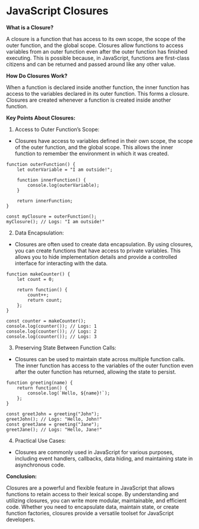 # JavaScript Closures

**What is a Closure?**

A closure is a function that has access to its own scope, the scope of the outer function, and the global scope. Closures allow functions to access variables from an outer function even after the outer function has finished executing. This is possible because, in JavaScript, functions are first-class citizens and can be returned and passed around like any other value.

**How Do Closures Work?**

When a function is declared inside another function, the inner function has access to the variables declared in its outer function. This forms a closure. Closures are created whenever a function is created inside another function.

**Key Points About Closures:**

1. Access to Outer Function’s Scope:

- Closures have access to variables defined in their own scope, the scope of the outer function, and the global scope. This allows the inner function to remember the environment in which it was created.

```
function outerFunction() {
    let outerVariable = "I am outside!";

    function innerFunction() {
        console.log(outerVariable);
    }

    return innerFunction;
}

const myClosure = outerFunction();
myClosure(); // Logs: "I am outside!"
```

2. Data Encapsulation:

- Closures are often used to create data encapsulation. By using closures, you can create functions that have access to private variables. This allows you to hide implementation details and provide a controlled interface for interacting with the data.

```
function makeCounter() {
    let count = 0;

    return function() {
        count++;
        return count;
    };
}

const counter = makeCounter();
console.log(counter()); // Logs: 1
console.log(counter()); // Logs: 2
console.log(counter()); // Logs: 3
```

3. Preserving State Between Function Calls:

- Closures can be used to maintain state across multiple function calls. The inner function has access to the variables of the outer function even after the outer function has returned, allowing the state to persist.

```
function greeting(name) {
    return function() {
        console.log(`Hello, ${name}!`);
    };
}

const greetJohn = greeting("John");
greetJohn(); // Logs: "Hello, John!"
const greetJane = greeting("Jane");
greetJane(); // Logs: "Hello, Jane!"
```

4. Practical Use Cases:

- Closures are commonly used in JavaScript for various purposes, including event handlers, callbacks, data hiding, and maintaining state in asynchronous code.

**Conclusion:**

Closures are a powerful and flexible feature in JavaScript that allows functions to retain access to their lexical scope. By understanding and utilizing closures, you can write more modular, maintainable, and efficient code. Whether you need to encapsulate data, maintain state, or create function factories, closures provide a versatile toolset for JavaScript developers.
